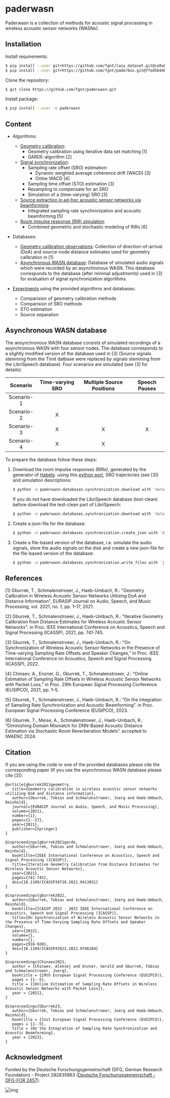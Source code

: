 # paderwasn
Paderwasn is a collection of methods for acoustic signal processing in wireless acoustic sensor networks (WASNs).

## Installation
Install requirements:
```bash
$ pip install --user git+https://github.com/fgnt/lazy_dataset.git@ce8a833221580242e69d43e62361adca02478f79
$ pip install --user git+https://github.com/fgnt/paderbox.git@7fed5b44be2effcedb7a26778ada6c5668b1d6bd
```

Clone the repository:
```bash
$ git clone https://github.com/fgnt/paderwasn.git
```

Install package:
```bash
$ pip install --user -e paderwasn
```

## Content
* Algorithms:
    + [Geometry calibration](paderwasn/geometry_calibration):
        + Geometry calibration using iterative data set matching [1]
        + GARDE-algorithm [2]
    + [Signal synchronization](paderwasn/synchronization):
        + Sampling rate offset (SRO) estimation:
            + Dynamic weighted average coherence drift (WACD) [3]
            + Onlne WACD [4]
        + Sampling time offset (STO) estimation [3]
        + Resampling to compensate for an SRO
        + Simulation of a (time-varying) SRO [3]
    + [Source extraction in ad-hoc acoustic sensor networks via beamforming](paderwasn/source_extraction):
        + Integrated sampling rate synchronization and acoustic beamforming [5]
    + [Room impulse response (RIR) simulation](paderwasn/rir_simulation)
      +  Combined geometric and stochastic modeling of RIRs [6]
    
* Databases:
    + [Geometry calibration observations](paderwasn/databases/geometry_calibration): Collection of direction-of-arrival (DoA) and source-node distance
        estimates used for geometry calibration in [1]
    + [Asynchronous WASN database](paderwasn/databases/synchronization): Database of simulated audio signals which were recorded by an
        asynchronous WASN. This database corresponds to the database (after
        minimal adjustments) used in [3] for evaluation of signal
        synchronization algorithms. 
* [Experiments](paderwasn/experiments) using the provided algorithms and databases:
    + Comparision of geometry calibration methods
    + Comparision of SRO methods
    + STO estimation
    + Source separation
   
## Asynchronous WASN database 
The ansynchronous WASN database consists of simulated recordings of a
asynchronous WASN with four sensor nodes. The database corresponds to a
slightly modified version of the database used in [3] (Source signals stemming
from the Timit datbase were replaced by signals stemming from the LibriSpeech
database). Four scenarios are simulated (see [3] for details):

| Scenario | Time-varying SRO | Multiple Source Positions | Speech Pauses |
| :-----------: | :-----------: |  :-----------: |  :-----------: |
| Scenario-1  | | | |
| Scenario-2  | X | | |
| Scenario-3  | X | X | X |
| Scenario-4  | X | X | |

To prepare the database follow these steps:
1. Download the room impulse responses (RIRs), generated by the generator of
[Habets](https://github.com/ehabets/RIR-Generator). using this
[python port](https://github.com/boeddeker/rirgen), SRO trajectories (see [3])
and simulation descriptions:
    ```bash 
    $ python -m paderwasn.databases.synchronization.download with 'database_path="/PATH/WHERE/TO/STORE/THE/DATABASE/"'
    ```
    If you do not have downloaded the LibriSpeech database (test-clean) before
    download the test-clean part of LibriSpeech:
    ```bash 
    $ python -m paderwasn.databases.synchronization.download with 'database="librispeech"' 'database_path="/PATH/WHERE/TO/STORE/THE/DATABASE/"'
    ```
1. Create a json-file for the database:
    ```bash 
    $ python -m paderwasn.databases.synchronization.create_json with 'database_path="/PATH/TO/THE/DATABASE/"' 'librispeech_path="/PATH/TO/THE/ROOT/OF/LIBRISPEECH/"' 'json_path="/PATH/WHERE/TO/STORE/THE/DB_JSON/"'
    ```
1. Create a file-based version of the database, i.e. simulate the audio signals,
    store the audio signals on the disk and create a new json-file for the
    file-based version of the database:
    ```bash 
    $ python -m paderwasn.databases.synchronization.write_files with 'json_path="/PATH/TO/THE/DB_JSON/"' 'data_root="/PATH/WHERE/TO/STORE/THE/FILE_DB/"' 'json_file_db_path="/PATH/WHERE/TO/STORE/THE/FILE_DB_JSON/"'
    ```

## References
[1] Gburrek, T., Schmalenstroeer, J., Haeb-Umbach, R.: "Geometry Calibration in
Wireless Acoustic Sensor Networks Utilizing DoA and Distance Information", 
EURASIP Journal on Audio, Speech, and Music Processing, vol. 2021, no. 1,
pp. 1–17, 2021.

[2] Gburrek, T., Schmalenstroeer, J., Haeb-Umbach, R.: "Iterative Geometry
Calibration from Distance Estimates for Wireless Acoustic Sensor Networks". in
Proc. IEEE International Conference on Acoustics, Speech and Signal Processing
(ICASSP), 2021, pp. 741-745.

[3] Gburrek, T., Schmalenstroeer, J., Haeb-Umbach, R.: "On Synchronization of
Wireless Acoustic Sensor Networks in the Presence of Time-varying Sampling Rate
Offsets and Speaker Changes," in Proc. IEEE International Conference on
Acoustics, Speech and Signal Processing (ICASSP), 2022.

[4] Chinaev, A., Enzner, G., Gburrek, T., Schmalenstroeer, J.:
“Online Estimation of Sampling Rate Offsets in Wireless Acoustic Sensor
Networks with Packet Loss,” in Proc. 29th European Signal Processing Conference
(EUSIPCO), 2021, pp. 1–5.

[5]  Gburrek, T., Schmalenstroeer, J., Haeb-Umbach, R.:
“On the Integration of Sampling Rate Synchronization and Acoustic Beamforming”. in Proc. European Signal Processing Conference
(EUSIPCO), 2023.

[6]  Gburrek, T., Meise, A., Schmalenstroeer, J., Haeb-Umbach, R.:
“Diminishing Domain Mismatch for DNN-Based Acoustic Distance Estimation
via Stochastic Room Reverberation Models”. accepted to IWAENC 2024.

## Citation
If you are using the code or one of the provided databases please cite the
corresponding paper (If you use the asynchronous WASN database please cite [3]):
 ```
@article{gburrek2021geometry,
	title={Geometry calibration in wireless acoustic sensor networks utilizing DoA and distance information},
	author={Gburrek, Tobias and Schmalenstroeer, Joerg and Haeb-Umbach, Reinhold},
	journal={EURASIP Journal on Audio, Speech, and Music Processing},
	volume={2021},
	number={1},
	pages={1--17},
	year={2021},
	publisher={Springer}
}
```
 ```
@inproceedings{gburrek2021garde, 
    author={Gburrek, Tobias and Schmalenstroeer, Joerg and Haeb-Umbach, Reinhold}, 
    booktitle={IEEE International Conference on Acoustics, Speech and Signal Processing (ICASSP)},
    title={Iterative Geometry Calibration from Distance Estimates for Wireless Acoustic Sensor Networks},
    year={2021},
    pages={741-745},
    doi={10.1109/ICASSP39728.2021.9413831}
}
```
 ```
@inproceedings{gburrek2022,
    author={Gburrek, Tobias and Schmalenstroeer, Joerg and Haeb-Umbach, Reinhold},
    booktitle={ICASSP 2022 - 2022 IEEE International Conference on Acoustics, Speech and Signal Processing (ICASSP)}, 
    title={On Synchronization of Wireless Acoustic Sensor Networks in the Presence of Time-Varying Sampling Rate Offsets and Speaker Changes}, 
    year={2022},
    volume={},
    number={},
    pages={916-920},
    doi={10.1109/ICASSP43922.2022.9746284}
}
```
 ```
@inproceedings{Chinaev2021,
	author = {Chinaev, Aleksej and Enzner, Gerald and Gburrek, Tobias and Schmalenstroeer, Joerg},
	booktitle = {29th European Signal Processing Conference (EUSIPCO)},
	pages = {1--5},
	title = {{Online Estimation of Sampling Rate Offsets in Wireless Acoustic Sensor Networks with Packet Loss}},
	year = {2021},
}
 ```

 ```
@inproceedings{Gburrek23,
    author={Gburrek, Tobias and Schmalenstroeer, Joerg and Haeb-Umbach, Reinhold},
	booktitle = {31st European Signal Processing Conference (EUSIPCO)},
	pages = {1--5},
	title = {On the Integration of Sampling Rate Synchronization and Acoustic Beamforming},
	year = {2023},
}
 ```

## Acknowledgment
Funded by the Deutsche Forschungsgemeinschaft (DFG, German Research
Foundation) - Project 282835863 ([Deutsche Forschungsgemeinschaft - 
DFG-FOR 2457](https://www.uni-paderborn.de/asn/)).

![img](https://www.uni-paderborn.de/fileadmin/_processed_/9/2/csm_ASNLogo_c443ce161b.png)
